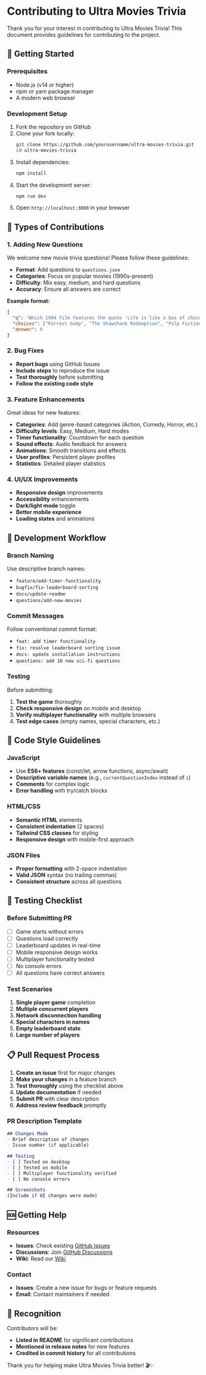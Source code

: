 # Contributing to Ultra Movies Trivia

Thank you for your interest in contributing to Ultra Movies Trivia! This document provides guidelines for contributing to the project.

## 🚀 Getting Started

### Prerequisites
- Node.js (v14 or higher)
- npm or yarn package manager
- A modern web browser

### Development Setup
1. Fork the repository on GitHub
2. Clone your fork locally:
   ```bash
   git clone https://github.com/yourusername/ultra-movies-trivia.git
   cd ultra-movies-trivia
   ```
3. Install dependencies:
   ```bash
   npm install
   ```
4. Start the development server:
   ```bash
   npm run dev
   ```
5. Open `http://localhost:3000` in your browser

## 📝 Types of Contributions

### 1. Adding New Questions
We welcome new movie trivia questions! Please follow these guidelines:

- **Format**: Add questions to `questions.json`
- **Categories**: Focus on popular movies (1990s-present)
- **Difficulty**: Mix easy, medium, and hard questions
- **Accuracy**: Ensure all answers are correct

**Example format:**
```json
{
  "q": "Which 1994 film features the quote 'Life is like a box of chocolates'?",
  "choices": ["Forrest Gump", "The Shawshank Redemption", "Pulp Fiction", "The Lion King"],
  "answer": 0
}
```

### 2. Bug Fixes
- **Report bugs** using GitHub Issues
- **Include steps** to reproduce the issue
- **Test thoroughly** before submitting
- **Follow the existing code style**

### 3. Feature Enhancements
Great ideas for new features:
- **Categories**: Add genre-based categories (Action, Comedy, Horror, etc.)
- **Difficulty levels**: Easy, Medium, Hard modes
- **Timer functionality**: Countdown for each question
- **Sound effects**: Audio feedback for answers
- **Animations**: Smooth transitions and effects
- **User profiles**: Persistent player profiles
- **Statistics**: Detailed player statistics

### 4. UI/UX Improvements
- **Responsive design** improvements
- **Accessibility** enhancements
- **Dark/light mode** toggle
- **Better mobile experience**
- **Loading states** and animations

## 🔄 Development Workflow

### Branch Naming
Use descriptive branch names:
- `feature/add-timer-functionality`
- `bugfix/fix-leaderboard-sorting`
- `docs/update-readme`
- `questions/add-new-movies`

### Commit Messages
Follow conventional commit format:
- `feat: add timer functionality`
- `fix: resolve leaderboard sorting issue`
- `docs: update installation instructions`
- `questions: add 10 new sci-fi questions`

### Testing
Before submitting:
1. **Test the game** thoroughly
2. **Check responsive design** on mobile and desktop
3. **Verify multiplayer functionality** with multiple browsers
4. **Test edge cases** (empty names, special characters, etc.)

## 🎯 Code Style Guidelines

### JavaScript
- Use **ES6+ features** (const/let, arrow functions, async/await)
- **Descriptive variable names** (e.g., `currentQuestionIndex` instead of `i`)
- **Comments** for complex logic
- **Error handling** with try/catch blocks

### HTML/CSS
- **Semantic HTML** elements
- **Consistent indentation** (2 spaces)
- **Tailwind CSS classes** for styling
- **Responsive design** with mobile-first approach

### JSON Files
- **Proper formatting** with 2-space indentation
- **Valid JSON** syntax (no trailing commas)
- **Consistent structure** across all questions

## 🧪 Testing Checklist

### Before Submitting PR
- [ ] Game starts without errors
- [ ] Questions load correctly
- [ ] Leaderboard updates in real-time
- [ ] Mobile responsive design works
- [ ] Multiplayer functionality tested
- [ ] No console errors
- [ ] All questions have correct answers

### Test Scenarios
1. **Single player game** completion
2. **Multiple concurrent players**
3. **Network disconnection handling**
4. **Special characters in names**
5. **Empty leaderboard state**
6. **Large number of players**

## 📋 Pull Request Process

1. **Create an issue** first for major changes
2. **Make your changes** in a feature branch
3. **Test thoroughly** using the checklist above
4. **Update documentation** if needed
5. **Submit PR** with clear description
6. **Address review feedback** promptly

### PR Description Template
```markdown
## Changes Made
- Brief description of changes
- Issue number (if applicable)

## Testing
- [ ] Tested on desktop
- [ ] Tested on mobile
- [ ] Multiplayer functionality verified
- [ ] No console errors

## Screenshots
(Include if UI changes were made)
```

## 🆘 Getting Help

### Resources
- **Issues**: Check existing [GitHub Issues](https://github.com/yourusername/ultra-movies-trivia/issues)
- **Discussions**: Join [GitHub Discussions](https://github.com/yourusername/ultra-movies-trivia/discussions)
- **Wiki**: Read our [Wiki](https://github.com/yourusername/ultra-movies-trivia/wiki)

### Contact
- **Issues**: Create a new issue for bugs or feature requests
- **Email**: Contact maintainers if needed

## 🎉 Recognition

Contributors will be:
- **Listed in README** for significant contributions
- **Mentioned in release notes** for new features
- **Credited in commit history** for all contributions

Thank you for helping make Ultra Movies Trivia better! 🎬✨